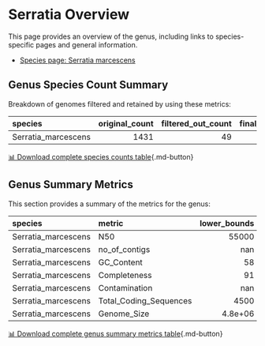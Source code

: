 # Serratia Overview
This page provides an overview of the genus, including links to species-specific pages and general information.

- [Species page: Serratia marcescens](/Serratia/Serratia_marcescens/)
## Genus Species Count Summary
Breakdown of genomes filtered and retained by using these metrics:

| species             |   original_count |   filtered_out_count |   final_count |
|:--------------------|-----------------:|---------------------:|--------------:|
| Serratia_marcescens |             1431 |                   49 |          1382 |


[📊 Download complete species counts table](species_counts.csv){.md-button}
## Genus Summary Metrics
This section provides a summary of the metrics for the genus:

| species             | metric                 |   lower_bounds |   upper_bounds |
|:--------------------|:-----------------------|---------------:|---------------:|
| Serratia_marcescens | N50                    |    55000       |      nan       |
| Serratia_marcescens | no_of_contigs          |      nan       |      230       |
| Serratia_marcescens | GC_Content             |       58       |       61       |
| Serratia_marcescens | Completeness           |       91       |      nan       |
| Serratia_marcescens | Contamination          |      nan       |        9       |
| Serratia_marcescens | Total_Coding_Sequences |     4500       |     5800       |
| Serratia_marcescens | Genome_Size            |        4.8e+06 |        5.9e+06 |


[📊 Download complete genus summary metrics table](genus_summary_metrics.csv){.md-button}
